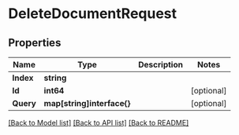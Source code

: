 # DeleteDocumentRequest

## Properties

Name | Type | Description | Notes
------------ | ------------- | ------------- | -------------
**Index** | **string** |  | 
**Id** | **int64** |  | [optional] 
**Query** | **map[string]interface{}** |  | [optional] 

[[Back to Model list]](../README.md#documentation-for-models) [[Back to API list]](../README.md#documentation-for-api-endpoints) [[Back to README]](../README.md)


